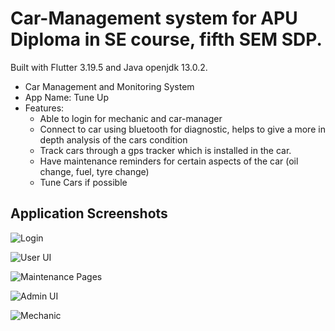 # Car-Management system for APU Diploma in SE course, fifth SEM SDP.
 Built with Flutter 3.19.5 and Java openjdk 13.0.2.


- Car Management and Monitoring System
- App Name: Tune Up
- Features:
  - Able to login for mechanic and car-manager
  - Connect to car using bluetooth for diagnostic, helps to give a more in depth analysis of the cars condition
  - Track cars through a gps tracker which is installed in the car.
  - Have maintenance reminders for certain aspects of the car (oil change, fuel, tyre change)
  - Tune Cars if possible




  
## Application Screenshots


![Login](https://github.com/zzSleepyCoderzz/Car-Management/assets/67144910/51f1fcee-ec78-4612-a47a-95ec7f79cee9)


![User UI](https://github.com/zzSleepyCoderzz/Car-Management/assets/67144910/e55782fc-d255-471a-8a6a-10ef8209af79)


![Maintenance Pages](https://github.com/zzSleepyCoderzz/Car-Management/assets/67144910/20a6e32a-2fbf-41f4-bbe5-92aef714cf40)


![Admin UI](https://github.com/zzSleepyCoderzz/Car-Management/assets/67144910/b576d9f9-7973-4dd6-8d53-2787d72559b8)


![Mechanic](https://github.com/zzSleepyCoderzz/Car-Management/assets/67144910/11710586-6e8e-4843-a0ab-5103d74978d7)
